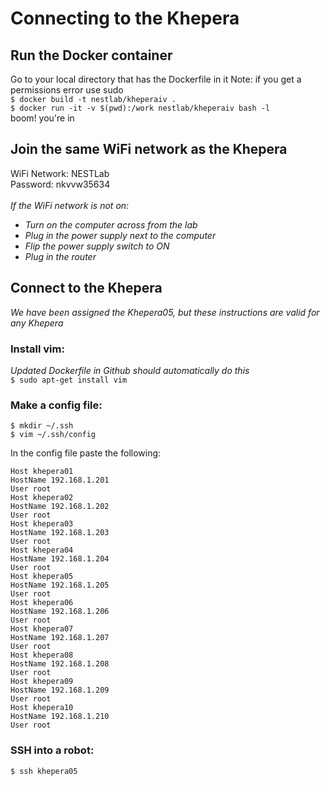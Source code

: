 # Connecting to the Khepera

## Run the Docker container
Go to your local directory that has the Dockerfile in it
Note: if you get a permissions error use sudo <br />
`$ docker build -t nestlab/kheperaiv .` <br />
`$ docker run -it -v $(pwd):/work nestlab/kheperaiv bash -l` <br />
boom! you're in

## Join the same WiFi network as the Khepera
WiFi Network: NESTLab <br />
Password: nkvvw35634 <br /><br />
*If the WiFi network is not on:* 
- *Turn on the computer across from the lab*
- *Plug in the power supply next to the computer*
- *Flip the power supply switch to ON*
- *Plug in the router*

## Connect to the Khepera
*We have been assigned the Khepera05, but these instructions are valid for any Khepera*

### Install vim:
*Updated Dockerfile in Github should automatically do this* <br />
`$ sudo apt-get install vim`

### Make a config file:
`$ mkdir ~/.ssh` <br />
`$ vim ~/.ssh/config` 

In the config file paste the following: <br />
``` 
Host khepera01
HostName 192.168.1.201
User root
Host khepera02
HostName 192.168.1.202
User root
Host khepera03
HostName 192.168.1.203
User root
Host khepera04
HostName 192.168.1.204
User root
Host khepera05
HostName 192.168.1.205
User root
Host khepera06
HostName 192.168.1.206
User root
Host khepera07
HostName 192.168.1.207
User root
Host khepera08
HostName 192.168.1.208
User root
Host khepera09
HostName 192.168.1.209
User root
Host khepera10
HostName 192.168.1.210
User root 
```
### SSH into a robot:
`$ ssh khepera05`
